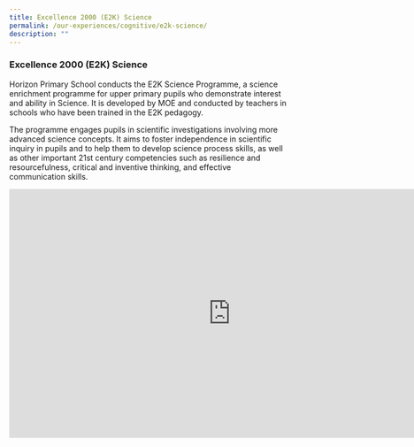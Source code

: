 ```yaml
---
title: Excellence 2000 (E2K) Science
permalink: /our-experiences/cognitive/e2k-science/
description: ""
---
```



### **Excellence 2000 (E2K) Science**
Horizon Primary School conducts the E2K Science Programme, a science enrichment programme for upper primary pupils who demonstrate interest and ability in Science. It is developed by MOE and conducted by teachers in schools who have been trained in the E2K pedagogy.&nbsp;

The programme engages pupils in scientific investigations involving more advanced science concepts. It aims to foster independence in scientific inquiry in pupils and to help them to develop science process skills, as well as other important 21st century competencies such as resilience and resourcefulness, critical and inventive thinking, and effective communication skills.

<iframe allowfullscreen="true" height="450" width="800" frameborder="0" src="https://docs.google.com/presentation/d/e/2PACX-1vT5nCkkE1_vCZzX0TNgluMFt71L4tAbTEUNhZ6W9V9iUyxt5lEnwZvbVJIR-0ygChPGWyWGNF2yM6A4/embed?start=false&amp;loop=false&amp;delayms=3000"></iframe>